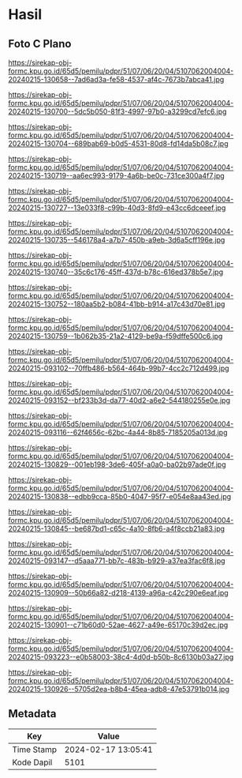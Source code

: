 # Hasil

## Foto C Plano

https://sirekap-obj-formc.kpu.go.id/65d5/pemilu/pdpr/51/07/06/20/04/5107062004004-20240215-130658--7ad6ad3a-fe58-4537-af4c-7673b7abca41.jpg

https://sirekap-obj-formc.kpu.go.id/65d5/pemilu/pdpr/51/07/06/20/04/5107062004004-20240215-130700--5dc5b050-81f3-4997-97b0-a3299cd7efc6.jpg

https://sirekap-obj-formc.kpu.go.id/65d5/pemilu/pdpr/51/07/06/20/04/5107062004004-20240215-130704--689bab69-b0d5-4531-80d8-fd14da5b08c7.jpg

https://sirekap-obj-formc.kpu.go.id/65d5/pemilu/pdpr/51/07/06/20/04/5107062004004-20240215-130719--aa6ec993-9179-4a6b-be0c-731ce300a4f7.jpg

https://sirekap-obj-formc.kpu.go.id/65d5/pemilu/pdpr/51/07/06/20/04/5107062004004-20240215-130727--13e033f8-c99b-40d3-8fd9-e43cc6dceeef.jpg

https://sirekap-obj-formc.kpu.go.id/65d5/pemilu/pdpr/51/07/06/20/04/5107062004004-20240215-130735--546178a4-a7b7-450b-a9eb-3d6a5cff196e.jpg

https://sirekap-obj-formc.kpu.go.id/65d5/pemilu/pdpr/51/07/06/20/04/5107062004004-20240215-130740--35c6c176-45ff-437d-b78c-616ed378b5e7.jpg

https://sirekap-obj-formc.kpu.go.id/65d5/pemilu/pdpr/51/07/06/20/04/5107062004004-20240215-130752--180aa5b2-b084-41bb-b914-a17c43d70e81.jpg

https://sirekap-obj-formc.kpu.go.id/65d5/pemilu/pdpr/51/07/06/20/04/5107062004004-20240215-130759--1b062b35-21a2-4129-be9a-f59dffe500c6.jpg

https://sirekap-obj-formc.kpu.go.id/65d5/pemilu/pdpr/51/07/06/20/04/5107062004004-20240215-093102--70ffb486-b564-464b-99b7-4cc2c712d499.jpg

https://sirekap-obj-formc.kpu.go.id/65d5/pemilu/pdpr/51/07/06/20/04/5107062004004-20240215-093152--bf233b3d-da77-40d2-a6e2-544180255e0e.jpg

https://sirekap-obj-formc.kpu.go.id/65d5/pemilu/pdpr/51/07/06/20/04/5107062004004-20240215-093116--62f4656c-62bc-4a44-8b85-7185205a013d.jpg

https://sirekap-obj-formc.kpu.go.id/65d5/pemilu/pdpr/51/07/06/20/04/5107062004004-20240215-130829--001eb198-3de6-405f-a0a0-ba02b97ade0f.jpg

https://sirekap-obj-formc.kpu.go.id/65d5/pemilu/pdpr/51/07/06/20/04/5107062004004-20240215-130838--edbb9cca-85b0-4047-95f7-e054e8aa43ed.jpg

https://sirekap-obj-formc.kpu.go.id/65d5/pemilu/pdpr/51/07/06/20/04/5107062004004-20240215-130845--be687bd1-c65c-4a10-8fb6-a4f8ccb21a83.jpg

https://sirekap-obj-formc.kpu.go.id/65d5/pemilu/pdpr/51/07/06/20/04/5107062004004-20240215-093147--d5aaa771-bb7c-483b-b929-a37ea3fac6f8.jpg

https://sirekap-obj-formc.kpu.go.id/65d5/pemilu/pdpr/51/07/06/20/04/5107062004004-20240215-130909--50b66a82-d218-4139-a96a-c42c290e6eaf.jpg

https://sirekap-obj-formc.kpu.go.id/65d5/pemilu/pdpr/51/07/06/20/04/5107062004004-20240215-130901--c71b60d0-52ae-4627-a49e-65170c39d2ec.jpg

https://sirekap-obj-formc.kpu.go.id/65d5/pemilu/pdpr/51/07/06/20/04/5107062004004-20240215-093223--e0b58003-38c4-4d0d-b50b-8c6130b03a27.jpg

https://sirekap-obj-formc.kpu.go.id/65d5/pemilu/pdpr/51/07/06/20/04/5107062004004-20240215-130926--5705d2ea-b8b4-45ea-adb8-47e53791b014.jpg


## Metadata

| Key        | Value               |
| ---------- | ------------------- |
| Time Stamp | 2024-02-17 13:05:41 |
| Kode Dapil | 5101                |



